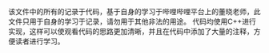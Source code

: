 该文件中的所有的记录于代码，基于自身的学习于哔哩哔哩平台上的董晓老师，此文件只用于自身的学习于记录，请勿用于其他非法的用途。
代码均使用C++进行实现，这样可以使观看代码的思路更加清晰，并且在代码中添加了大量的注释，方便读者进行学习。
